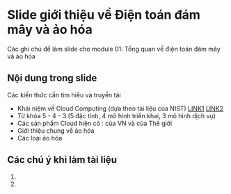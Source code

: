 # Slide giới thiệu về Điện toán đám mây và ảo hóa
Các ghi chú để làm slide cho module 01: Tổng quan về  điện toán đám mây  và ảo hóa

## Nội dung trong slide
Các kiến thức cần tìm hiểu và truyền tải
* Khái niệm về Cloud Computing (dựa theo tài liệu của NIST) [LINK1](http://csrc.nist.gov/publications/nistpubs/800-145/SP800-145.pdf) [LINK2](http://www.slideshare.net/VipinBatra/introduction-to-cloud-computing-43350599)
* Từ khóa 5 - 4 - 3 (5 đặc tính, 4 mô hình triển khai, 3 mô hình dịch vụ)
* Các sản phẩm Cloud hiện có : của VN và của Thế giới
* Giới thiệu chung về ảo hóa
* Các loại ảo hóa

## Các chú ý khi làm tài liệu
1. 
2. 
